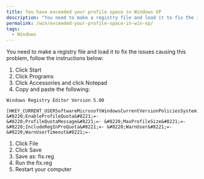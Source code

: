 ```yaml
---
title: You have exceeded your profile space in Windows XP
description: "You need to make a registry file and load it to fix the issues causing this problem, follow the instructions below:"
permalink: /win/exceeded-your-profile-space-in-win-xp/
tags:
  - Windows
---
```

You need to make a registry file and load it to fix the issues causing this problem, follow the instructions below:

  1. Click Start
  2. Click Programs
  3. Click Accessories and click Notepad
  4. Copy and paste the following:

    Windows Registry Editor Version 5.00

    [HKEY_CURRENT_USERSoftwareMicrosoftWindowsCurrentVersionPoliciesSystem] &#8220;EnableProfileQuota&#8221;=-      &#8220;ProfileQuotaMessage&#8221;=- &#8220;MaxProfileSize&#8221;=-&#8220;IncludeRegInProQuota&#8221;=- &#8220;WarnUser&#8221;=- &#8220;WarnUserTimeout&#8221;=-


  1. Click File
  2. Click Save
  3. Save as: fix.reg
  4. Run the fix.reg
  5. Restart your computer

